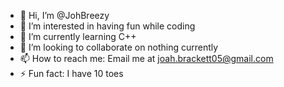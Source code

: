 - 👋 Hi, I’m @JohBreezy
- 👀 I’m interested in having fun while coding
- 🌱 I’m currently learning C++
- 💞️ I’m looking to collaborate on nothing currently
- 📫 How to reach me: Email me at joah.brackett05@gmail.com
- ⚡ Fun fact: I have 10 toes
